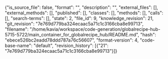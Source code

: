 {"is_source_file": false, "format": "", "description": "", "external_files": [], "external_methods": [], "published": [], "classes": [], "methods": [], "calls": [], "search-terms": [], "state": 2, "file_id": 9, "knowledge_revision": 21, "git_revision": "7e769d779ba324ecaac5a71c1c3166cba8e99713", "filename": "/home/kavia/workspace/code-generation/globalrecipe-hub-5715-5722/main_container_for_globalrecipe_hub/README.md", "hash": "ebece526bc2eadd78ddd787a76c56607", "format-version": 4, "code-base-name": "default", "revision_history": [{"21": "7e769d779ba324ecaac5a71c1c3166cba8e99713"}]}